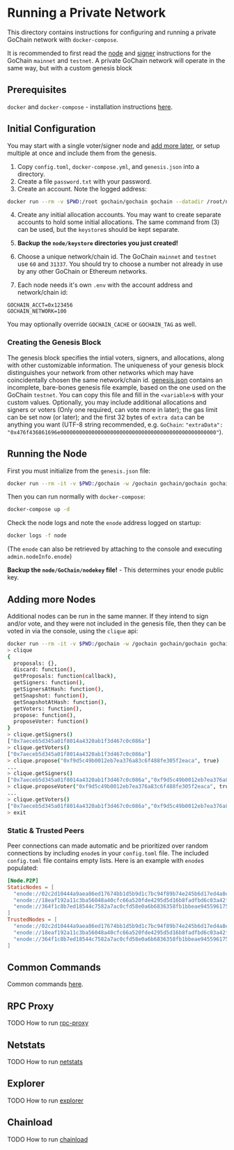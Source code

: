 # Running a Private Network

This directory contains instructions for configuring and running a private GoChain network with `docker-compose`.

It is recommended to first read the [node](../) and [signer](../../signers) instructions for the GoChain `mainnet` and `testnet`.
A private GoChain network will operate in the same way, but with a custom genesis block

## Prerequisites

`docker` and `docker-compose` - installation instructions [here](../README.md). 

## Initial Configuration

You may start with a single voter/signer node and [add more later](adding-more-nodes), or setup multiple at once and include them from the genesis.

1. Copy `config.toml`, `docker-compose.yml`, and `genesis.json` into a directory.
2. Create a file `password.txt` with your password.
3. Create an account. Note the logged address:

```sh
docker run --rm -v $PWD:/root gochain/gochain gochain --datadir /root/node --password /root/password.txt account new
```

4. Create any initial allocation accounts. You may want to create separate accounts to hold some initial allocations.
The same command from (3) can be used, but the `keystore`s should be kept separate.    

5. **Backup the `node/keystore` directories you just created!**

6. Choose a unique network/chain id. The GoChain `mainnet` and `testnet` use `60` and `31337`. You should try to choose
a number not already in use by any other GoChain or Ethereum networks.

7. Each node needs it's own `.env` with the account address and network/chain id:

```
GOCHAIN_ACCT=0x123456
GOCHAIN_NETWORK=100
```
You may optionally override `GOCHAIN_CACHE` or `GOCHAIN_TAG` as well.

### Creating the Genesis Block

The genesis block specifies the intial voters, signers, and allocations, along with other customizable information.
The uniqueness of your genesis block distinguishes your network from other networks which may have coincidentally chosen the same network/chain id.
[genesis.json](genesis.json) contains an incomplete, bare-bones genesis file example, based on the one used on the GoChain `testnet`.
You can copy this file and fill in the `<variable>`s with your custom values. Optionally, you may include additional allocations and signers or 
voters (Only one required, can vote more in later); the gas limit can be set now (or later); and the first 32 bytes of `extra data` can be anything you want 
(UTF-8 string recommended, e.g. `GoChain`: `"extraData": "0x476f436861696e00000000000000000000000000000000000000000000000000"`). 

## Running the Node

First you must initialize from the `genesis.json` file:
```sh
docker run --rm -it -v $PWD:/gochain -w /gochain gochain/gochain gochain --datadir /gochain/node init genesis.json
```
Then you can run normally with `docker-compose`:
```sh
docker-compose up -d
```

Check the node logs and note the `enode` address logged on startup: 
```sh
docker logs -f node
```
(The `enode` can also be retrieved by attaching to the console and executing `admin.nodeInfo.enode`)

**Backup the `node/GoChain/nodekey` file!** - This determines your enode public key.

## Adding more Nodes

Additional nodes can be run in the same manner. If they intend to sign and/or vote, and they were not included in the 
genesis file, then they can be voted in via the console, using the `clique` api:
```sh
docker run --rm -it -v $PWD:/gochain -w /gochain gochain/gochain gochain --datadir /gochain/node attach
> clique
{
  proposals: {},
  discard: function(),
  getProposals: function(callback),
  getSigners: function(),
  getSignersAtHash: function(),
  getSnapshot: function(),
  getSnapshotAtHash: function(),
  getVoters: function(),
  propose: function(),
  proposeVoter: function()
}
> clique.getSigners()
["0x7aeceb5d345a01f8014a4320ab1f3d467c0c086a"]
> clique.getVoters()
["0x7aeceb5d345a01f8014a4320ab1f3d467c0c086a"]
> clique.propose("0xf9d5c49b0012eb7ea376a83c6f488fe305f2eaca", true)
...
> clique.getSigners()
["0x7aeceb5d345a01f8014a4320ab1f3d467c0c086a","0xf9d5c49b0012eb7ea376a83c6f488fe305f2eaca"]
> clique.proposeVoter("0xf9d5c49b0012eb7ea376a83c6f488fe305f2eaca", true)
...
> clique.getVoters()
["0x7aeceb5d345a01f8014a4320ab1f3d467c0c086a","0xf9d5c49b0012eb7ea376a83c6f488fe305f2eaca"]
> exit
```

### Static & Trusted Peers

Peer connections can made automatic and be prioritized over random connections by including `enode`s in your `config.toml` file.
The included `config.toml` file contains empty lists. Here is an example with `enode`s populated:

```toml
[Node.P2P]
StaticNodes = [
  "enode://02c2d10444a9aea86ed17674bb1d5b9d1c7bc94f89b74e245b6d17ed4a8eb5238b799df1371430be5fa0cdde48370501f52984f63c1be3cbae7521ea4bd09da4@138.68.1.11:30303",
  "enode://18eaf192a11c3ba56048a40cfc66a520fde4295d5d16b8fadfbd6c03a42ffe26e05f79a2630b2f0a6997ffe0c9d0ef5606e8e31de4d8f75125e8d6c858d53e56@138.68.48.206:30303",
  "enode://364f1c8b7ed18544c7582a7ac0cfd58e0a6b6836358fb1bbeae94559617579a0202e472808906bd5b710d2ce7efe0f24cd5524a8663526a8b3b83a5f22f8a77d@138.197.196.226:30303",
]
TrustedNodes = [
  "enode://02c2d10444a9aea86ed17674bb1d5b9d1c7bc94f89b74e245b6d17ed4a8eb5238b799df1371430be5fa0cdde48370501f52984f63c1be3cbae7521ea4bd09da4@138.68.1.11:30303",
  "enode://18eaf192a11c3ba56048a40cfc66a520fde4295d5d16b8fadfbd6c03a42ffe26e05f79a2630b2f0a6997ffe0c9d0ef5606e8e31de4d8f75125e8d6c858d53e56@138.68.48.206:30303",
  "enode://364f1c8b7ed18544c7582a7ac0cfd58e0a6b6836358fb1bbeae94559617579a0202e472808906bd5b710d2ce7efe0f24cd5524a8663526a8b3b83a5f22f8a77d@138.197.196.226:30303",
]
```

## Common Commands

Common commands [here](../README.md#common-commands).

## RPC Proxy

TODO How to run [rpc-proxy](https://github.com/gochain-io/rpc-proxy)

## Netstats

TODO How to run [netstats](https://github.com/gochain-io/netstats)

## Explorer

TODO How to run [explorer](https://github.com/gochain-io/explorer)

## Chainload

TODO How to run [chainload](https://github.com/gochain-io/chainload)
